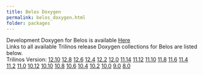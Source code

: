```yaml
---
title: Belos Doxygen
permalink: belos_doxygen.html
folder: packages
---
```


Development Doxygen for Belos is available [Here](http://trilinos.org/docs/dev/packages/belos/doc/html/index.html)  
Links to all available Trilinos release Doxygen collections for Belos are listed below.  
Trilinos Version: [12.10](http://trilinos.org/docs/r12.10/packages/belos/doc/html/index.html) [12.8](http://trilinos.org/docs/r12.8/packages/belos/doc/html/index.html) [12.6](http://trilinos.org/docs/r12.6/packages/belos/doc/html/index.html) [12.4](http://trilinos.org/docs/r12.4/packages/belos/doc/html/index.html) [12.2](http://trilinos.org/docs/r12.2/packages/belos/doc/html/index.html) [12.0](http://trilinos.org/docs/r12.0/packages/belos/doc/html/index.html) [11.14](http://trilinos.org/docs/r11.14/packages/belos/doc/html/index.html) [11.12](http://trilinos.org/docs/r11.12/packages/belos/doc/html/index.html) [11.10](http://trilinos.org/docs/r11.10/packages/belos/doc/html/index.html) [11.8](http://trilinos.org/docs/r11.8/packages/belos/doc/html/index.html) [11.6](http://trilinos.org/docs/r11.6/packages/belos/doc/html/index.html) [11.4](http://trilinos.org/docs/r11.4/packages/belos/doc/html/index.html) [11.2](http://trilinos.org/docs/r11.2/packages/belos/doc/html/index.html) [11.0](http://trilinos.org/docs/r11.0/packages/belos/doc/html/index.html) [10.12](http://trilinos.org/docs/r10.12/packages/belos/doc/html/index.html) [10.10](http://trilinos.org/docs/r10.10/packages/belos/doc/html/index.html) [10.8](http://trilinos.org/docs/r10.8/packages/belos/doc/html/index.html) [10.6](http://trilinos.org/docs/r10.6/packages/belos/doc/html/index.html) [10.4](http://trilinos.org/docs/r10.4/packages/belos/doc/html/index.html) [10.2](http://trilinos.org/docs/r10.2/packages/belos/doc/html/index.html) [10.0](http://trilinos.org/docs/r10.0/packages/belos/doc/html/index.html) [9.0](http://trilinos.org/docs/r9.0/packages/belos/doc/html/index.html) [8.0](http://trilinos.org/docs/r8.0/packages/belos/doc/html/index.html)




